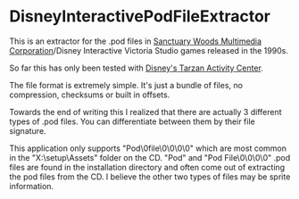 DisneyInteractivePodFileExtractor
======

This is an extractor for the .pod files in [Sanctuary Woods Multimedia Corporation](http://www.mobygames.com/company/sanctuary-woods-inc)/Disney Interactive Victoria Studio games released in the 1990s.

So far this has only been tested with [Disney's Tarzan Activity Center](http://www.mobygames.com/game/disneys-activity-centre-tarzan).

The file format is extremely simple. It's just a bundle of files, no compression, checksums or built in offsets.

Towards the end of writing this I realized that there are actually 3 different types of .pod files. You can differentiate between them by their file signature.

This application only supports "Pod\0file\0\0\0\0" which are most common in the "X:\setup\Assets" folder on the CD. "Pod" and "Pod File\0\0\0\0" .pod files are found in the installation directory and often come out of extracting the pod files from the CD. I believe the other two types of files may be sprite information.
